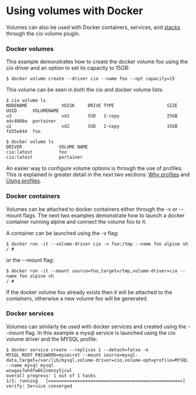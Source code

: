 # Using volumes with Docker

Volumes can also be used with Docker containers, services, and [stacks](docker_stack_volumes.html) through the cio volume plugin.

<h3>Docker volumes</h3>

This example demonstrates how to create the docker volume foo using the cio driver and an option to set its capacity to 15GB:

```
$ docker volume create --driver cio --name foo --opt capacity=15
```

This volume can be seen in both the cio and docker volume lists:

```
$ cio volume ls
NODENAME             VDISK     DRIVE TYPE                    SIZE  UUID      VOLUMENAME
u3                   vd1       SSD   2-copy                  25GB  adc4800a  portainer         
u1                   vd2       SSD   2-copy                  15GB  fd35e844  foo               

$ docker volume ls
DRIVER              VOLUME NAME
cio:latest          foo
cio:latest          portainer
```

An easier way to configure volume options is through the use of profiles. This is explained in greater detail in the next two sections: [Why profiles](why_profiles.html) and [Using profiles](using_profiles.html).

<h3>Docker containers</h3>

Volumes can be attached to docker containers either through the -v or --mount flags. The next two examples demonstrate how to launch a docker container running alpine and connect the volume foo to it.

A container can be launched using the -v flag:
```
$ docker run -it --volume-driver cio -v foo:/tmp --name foo alpine sh
/ #
```
or the --mount flag:
```
$ docker run -it --mount source=foo,target=/tmp,volume-driver=cio --name foo alpine sh
/ #
```

If the docker volume foo already exists then it will be attached to the containers, otherwise a new volume foo will be generated.

<h3>Docker services</h3>

Volumes can similarly be used with docker services and created using the --mount flag. In this example a mysql service is launched using the cio volume driver and the MYSQL profile:
```
$ docker service create --replicas 1 --detach=false -e MYSQL_ROOT_PASSWORD=mysecret --mount source=mysql-data,target=/var/lib/mysql,volume-driver=cio,volume-opt=profile=MYSQL --name mysql mysql
wcwgas7wh9fw6k2smnzy5jcwl
overall progress: 1 out of 1 tasks
1/1: running   [==================================================>]
verify: Service converged
```
